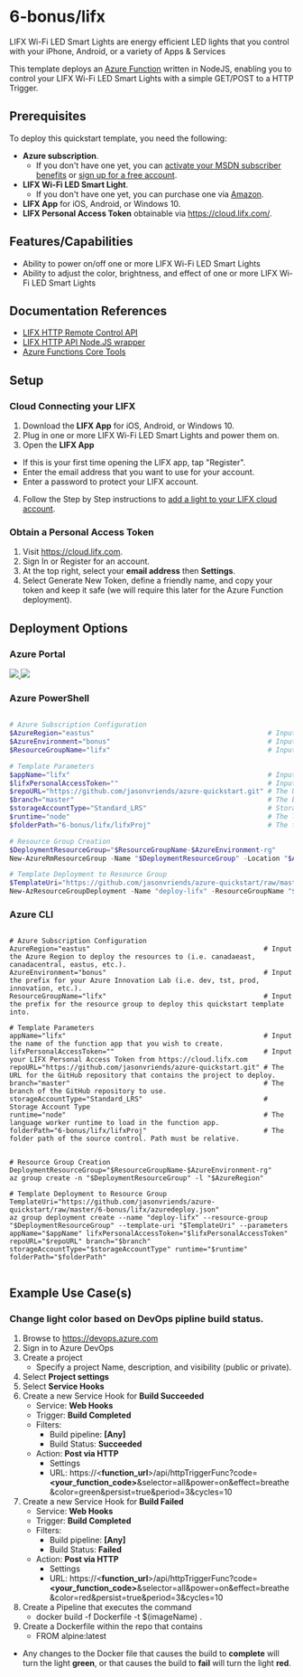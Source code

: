 # 6-bonus/lifx

LIFX Wi-Fi LED Smart Lights are energy efficient LED lights that you control with your iPhone, Android, or a variety of Apps & Services

This template deploys an <a href="https://azure.microsoft.com/en-us/services/functions/">Azure Function</a> written in NodeJS, enabling you to control your LIFX Wi-Fi LED Smart Lights with a simple GET/POST to a HTTP Trigger.

## Prerequisites

To deploy this quickstart template, you need the following:
* **Azure subscription**. 
  * If you don't have one yet, you can <a href="https://azure.microsoft.com/pricing/member-offers/msdn-benefits-details/">activate your MSDN subscriber benefits</a> or <a href="https://azure.microsoft.com/free">sign up for a free account</a>.
* **LIFX Wi-Fi LED Smart Light**.
  * If you don't have one yet, you can purchase one via <a href="https://www.amazon.ca/l/14003509011">Amazon</a>.
* **LIFX App** for iOS, Android, or Windows 10.
* **LIFX Personal Access Token** obtainable via https://cloud.lifx.com/.

## Features/Capabilities
* Ability to power on/off one or more LIFX Wi-Fi LED Smart Lights
* Ability to adjust the color, brightness, and effect of one or more LIFX Wi-Fi LED Smart Lights

## Documentation References
* <a href="https://api.developer.lifx.com/docs">LIFX HTTP Remote Control API</a>
* <a href="https://github.com/klarstil/lifx-http-api">LIFX HTTP API Node.JS wrapper</a>
* <a href="https://docs.microsoft.com/en-us/azure/azure-functions/functions-run-local">Azure Functions Core Tools</a>

## Setup

### Cloud Connecting your LIFX

1. Download the **LIFX App** for iOS, Android, or Windows 10.
2. Plug in one or more LIFX Wi-Fi LED Smart Lights and power them on.
3. Open the **LIFX App**
* If this is your first time opening the LIFX app, tap "Register".
* Enter the email address that you want to use for your account.
* Enter a password to protect your LIFX account.
4. Follow the Step by Step instructions to <a href="http://www.lifx.com/supportcloud">add a light to your LIFX cloud account</a>.

### Obtain a Personal Access Token
1. Visit https://cloud.lifx.com.
2. Sign In or Register for an account.
3. At the top right, select your **email address** then **Settings**.
4. Select Generate New Token, define a friendly name, and copy your token and keep it safe (we will require this later for the Azure Function deployment).

## Deployment Options

### Azure Portal

<a href="https://portal.azure.com/#create/Microsoft.Template/uri/https%3A%2F%2Fraw.githubusercontent.com%2Fjasonvriends%2Fazure-quickstart%2Fmaster%2F6-bonus%2Flifx%2Fazuredeploy.json" target="_blank">
    <img src="http://azuredeploy.net/deploybutton.png"/>
</a>
<a href="http://armviz.io/#/?load=https%3A%2F%2Fraw.githubusercontent.com%2Fjasonvriends%2Fazure-quickstart%2Fmaster%2F6-bonus%2Flifx%2Fazuredeploy.json" target="_blank">
    <img src="http://armviz.io/visualizebutton.png"/>
</a><br/>

### Azure PowerShell

```powershell

# Azure Subscription Configuration
$AzureRegion="eastus"                                           # Input the Azure Region to deploy the resources to (i.e. canadaeast, canadacentral, eastus, etc.).
$AzureEnvironment="bonus"                                       # Input the prefix for your Azure Innovation Lab (i.e. dev, tst, prod, innovation, etc.).
$ResourceGroupName="lifx"                                       # Input the prefix for the resource group to deploy this quickstart template into.

# Template Parameters
$appName="lifx"                                                 # Input the name of the function app that you wish to create.
$lifxPersonalAccessToken=""                                     # Input your LIFX Personal Access Token from https://cloud.lifx.com
$repoURL="https://github.com/jasonvriends/azure-quickstart.git" # The URL for the GitHub repository that contains the project to deploy. 
$branch="master"                                                # The branch of the GitHub repository to use.
$storageAccountType="Standard_LRS"                              # Storage Account Type
$runtime="node"                                                 # The language worker runtime to load in the function app.
$folderPath="6-bonus/lifx/lifxProj"                             # The folder path of the source control. Path must be relative.

# Resource Group Creation
$DeploymentResourceGroup="$ResourceGroupName-$AzureEnvironment-rg"
New-AzureRmResourceGroup -Name "$DeploymentResourceGroup" -Location "$AzureRegion" -ErrorVariable notCreated -ErrorAction SilentlyContinue

# Template Deployment to Resource Group
$TemplateUri="https://github.com/jasonvriends/azure-quickstart/raw/master/6-bonus/lifx/azuredeploy.json"
New-AzResourceGroupDeployment -Name "deploy-lifx" -ResourceGroupName "$DeploymentResourceGroup" -TemplateUri "$TemplateUri" -appName "$appName" -lifxPersonalAccessToken "$lifxPersonalAccessToken" -repoURL "$repoURL" -branch "$branch" -storageAccountType "$storageAccountType" -runtime "$runtime" -folderPath "$folderPath"


```

### Azure CLI

```shell

# Azure Subscription Configuration
AzureRegion="eastus"                                           # Input the Azure Region to deploy the resources to (i.e. canadaeast, canadacentral, eastus, etc.).
AzureEnvironment="bonus"                                       # Input the prefix for your Azure Innovation Lab (i.e. dev, tst, prod, innovation, etc.).
ResourceGroupName="lifx"                                       # Input the prefix for the resource group to deploy this quickstart template into.

# Template Parameters
appName="lifx"                                                 # Input the name of the function app that you wish to create.
lifxPersonalAccessToken=""                                     # Input your LIFX Personal Access Token from https://cloud.lifx.com
repoURL="https://github.com/jasonvriends/azure-quickstart.git" # The URL for the GitHub repository that contains the project to deploy. 
branch="master"                                                # The branch of the GitHub repository to use.
storageAccountType="Standard_LRS"                              # Storage Account Type
runtime="node"                                                 # The language worker runtime to load in the function app.
folderPath="6-bonus/lifx/lifxProj"                             # The folder path of the source control. Path must be relative.


# Resource Group Creation
DeploymentResourceGroup="$ResourceGroupName-$AzureEnvironment-rg"
az group create -n "$DeploymentResourceGroup" -l "$AzureRegion"

# Template Deployment to Resource Group
TemplateUri="https://github.com/jasonvriends/azure-quickstart/raw/master/6-bonus/lifx/azuredeploy.json"
az group deployment create --name "deploy-lifx" --resource-group "$DeploymentResourceGroup" --template-uri "$TemplateUri" --parameters appName="$appName" lifxPersonalAccessToken="$lifxPersonalAccessToken" repoURL="$repoURL" branch="$branch" storageAccountType="$storageAccountType" runtime="$runtime" folderPath="$folderPath"


```

## Example Use Case(s)

### Change light color based on DevOps pipline build status.
1. Browse to https://devops.azure.com
2. Sign in to Azure DevOps
3. Create a project
    * Specify a project Name, description, and visibility (public or private).
4. Select **Project settings**
5. Select **Service Hooks**
6. Create a new Service Hook for **Build Succeeded**
    * Service: **Web Hooks**
    * Trigger: **Build Completed**
    * Filters:
        * Build pipeline: **[Any]**
        * Build Status: **Succeeded**
    * Action: **Post via HTTP**
        * Settings
        * URL: https://<**function_url**>/api/httpTriggerFunc?code=**<your_function_code>**&selector=all&power=on&effect=breathe&color=green&persist=true&period=3&cycles=10
7. Create a new Service Hook for **Build Failed**
    * Service: **Web Hooks**
    * Trigger: **Build Completed**
    * Filters:
        * Build pipeline: **[Any]**
        * Build Status: **Failed**
    * Action: **Post via HTTP**
        * Settings
        * URL: https://<**function_url**>/api/httpTriggerFunc?code=**<your_function_code>**&selector=all&power=on&effect=breathe&color=red&persist=true&period=3&cycles=10
8. Create a Pipeline that executes the command
    * docker build -f Dockerfile -t $(imageName) .
9. Create a Dockerfile within the repo that contains
    * FROM alpine:latest

* Any changes to the Docker file that causes the build to **complete** will turn the light **green**, or that causes the build to **fail** will turn the light **red**.